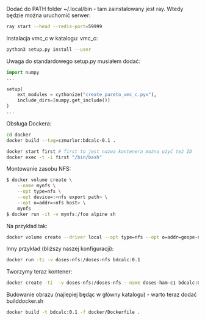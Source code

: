 Dodać do PATH folder ~/.local/bin - tam zainstalowany jest ray. Wtedy będzie można uruchomić serwer:

```bash
ray start --head --redis-port=59999
```


Instalacja vmc_c w katalogu: vmc_c:

```bash 
python3 setup.py install --user
```

Uwaga do standardowego setup.py musiałem dodać:

```python
import numpy
...

setup(
    ext_modules = cythonize("create_pareto_vmc_c.pyx"), 
    include_dirs=[numpy.get_include()]
)
...
```

Obsługa Dockera:

```bash
cd docker
docker build --tag=szmurlor:bdcalc-0.1 .

docker start first # first to jest nazwa kontenera można użyć też ID
docker exec -t -i first "/bin/bash"

```

Montowanie zasobu NFS:

```bash
$ docker volume create \
    --name mynfs \
    --opt type=nfs \
    --opt device=:<nfs export path> \
    --opt o=addr=<nfs host> \
    mynfs
$ docker run -it -v mynfs:/foo alpine sh
```

Na przykład tak:

```bash
docker volume create --driver local --opt type=nfs --opt o=addr=goope-nas-2 --opt device=:/nfs/doses doses-nf
```

Inny przykład (bliższy naszej konfiguracji):

```bash
docker run -ti -v doses-nfs:/doses-nfs bdcalc:0.1
```

Tworzymy teraz kontener:

```bash
docker create -ti  -v doses-nfs:/doses-nfs --name doses-ham-c1 bdcalc:0.1
```

Budowanie obrazu (najlepiej będąc w główny katalogu) - warto teraz dodać builddocker.sh

```bash
docker build -t bdcalc:0.1 -f docker/Dockerfile .
```

